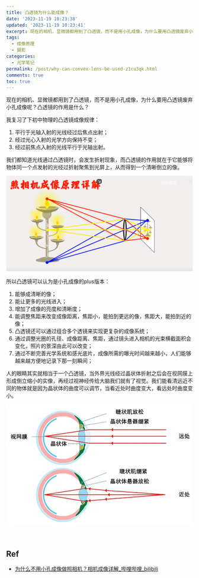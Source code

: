 ```yaml
---
title: 凸透镜为什么能成像？
date: '2023-11-19 10:23:38'
updated: '2023-11-19 10:23:41'
excerpt: 现在的相机、显微镜都用到了凸透镜，而不是用小孔成像，为什么要用凸透镜废弃小孔成像呢？凸透镜的作用是什么？
tags:
  - 成像原理
  - 摄影
categories:
  - 光学笔记
permalink: /post/why-can-convex-lens-be-used-z1cu3qk.html
comments: true
toc: true
---
```




现在的相机、显微镜都用到了凸透镜，而不是用小孔成像，为什么要用凸透镜废弃小孔成像呢？凸透镜的作用是什么？

我复习了下初中物理的凸透镜成像规律：

1. 平行于光轴入射的光线经过后焦点出射；
2. 经过光心入射的光学方向保持不变；
3. 经过前焦点入射的光线平行于光轴出射。

我们都知道光线通过凸透镜时，会发生折射现象，而凸透镜的作用就在于它能够将物体同一个点发射的光经过折射聚焦到光屏上，从而得到一个清晰倒立的像。

​![image](https://raw.githubusercontent.com/Achuan-2/PicBed/pic/assets/202311191023613.png)​

所以凸透镜可以认为是小孔成像的plus版本：

1. 能够成清晰的像；
2. 能让更多的光线进入；
3. 增加了成像的亮度和清晰度；
4. 能调整焦距来改变成像距离，焦距小，能拍到更远的像，焦距大，能拍到近的像；
5. 凸透镜还可以通过组合多个透镜来实现更复杂的成像系统；
6. 通过调整光圈的孔径、成像距离、焦距，通过镜头进入相机的光束横截面积会变化，照片的景深由此可以改变；
7. 通过不断完善光学系统和感光底片，成像所需的曝光时间越来越小，人们能够越来越方便地记录下那一刻瞬间；

人的眼睛其实就相当于一个凸透镜，当外界光线经过晶状体折射之后会在视网膜上形成倒立缩小的实像，再经过视神经传给大脑我们就有了视觉。我们能看清远近不同的物体就是因为晶状体的曲度可以调节，当看近处时曲度变大，看远处时曲度变小。

​​![image](https://raw.githubusercontent.com/Achuan-2/PicBed/pic/assets/202311191023382.png "正常眼球看远处和近处时的调焦方式")​​

‍

## Ref

* [为什么不用小孔成像做照相机？相机成像详解_哔哩哔哩_bilibili](https://www.bilibili.com/video/BV1qb4y1h7bE/?spm_id_from=333.999.0.0&vd_source=b4a1fcb6dce305e26d8d16d9cbb71304)
